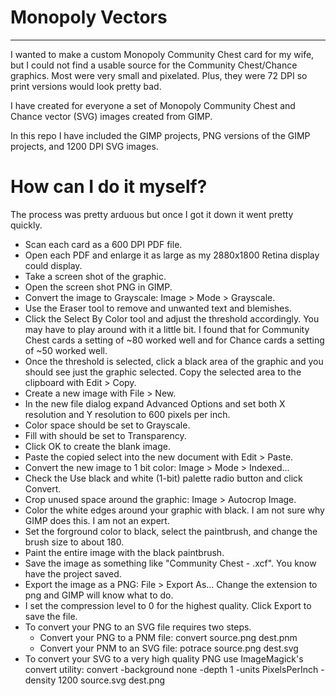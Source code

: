 # Monopoly Vectors
---
I wanted to make a custom Monopoly Community Chest card for my wife, but I could not find a usable source for the Community Chest/Chance graphics. Most were very small and pixelated. Plus, they were 72 DPI so print versions would look pretty bad.

I have created for everyone a set of Monopoly Community Chest and Chance vector (SVG) images created from GIMP.

In this repo I have included the GIMP projects, PNG versions of the GIMP projects, and 1200 DPI SVG images.

# How can I do it myself?
The process was pretty arduous but once I got it down it went pretty quickly.

* Scan each card as a 600 DPI PDF file.
* Open each PDF and enlarge it as large as my 2880x1800 Retina display could display.
* Take a screen shot of the graphic.
* Open the screen shot PNG in GIMP.
* Convert the image to Grayscale: Image > Mode > Grayscale.
* Use the Eraser tool to remove and unwanted text and blemishes.
* Click the Select By Color tool and adjust the threshold accordingly. You may have to play around with it a little bit. I found that for Community Chest cards a setting of ~80 worked well and for Chance cards a setting of ~50 worked well.
* Once the threshold is selected, click a black area of the graphic and you should see just the graphic selected. Copy the selected area to the clipboard with Edit > Copy.
* Create a new image with File > New.
* In the new file dialog expand Advanced Options and set both X resolution and Y resolution to 600 pixels per inch.
* Color space should be set to Grayscale.
* Fill with should be set to Transparency.
* Click OK to create the blank image.
* Paste the copied select into the new document with Edit > Paste.
* Convert the new image to 1 bit color: Image > Mode > Indexed...
* Check the Use black and white (1-bit) palette radio button and click Convert.
* Crop unused space around the graphic: Image > Autocrop Image.
* Color the white edges around your graphic with black. I am not sure why GIMP does this. I am not an expert.
* Set the forground color to black, select the paintbrush, and change the brush size to about 180.
* Paint the entire image with the black paintbrush.
* Save the image as something like "Community Chest - <card text>.xcf". You know have the project saved.
* Export the image as a PNG: File > Export As... Change the extension to png and GIMP will know what to do.
* I set the compression level to 0 for the highest quality. Click Export to save the file.
* To convert your PNG to an SVG file requires two steps.
  * Convert your PNG to a PNM file: convert source.png dest.pnm
  * Convert your PNM to an SVG file: potrace source.png dest.svg
* To convert your SVG to a very high quality PNG use ImageMagick's convert utility: convert -background none -depth 1 -units PixelsPerInch -density 1200 source.svg dest.png
